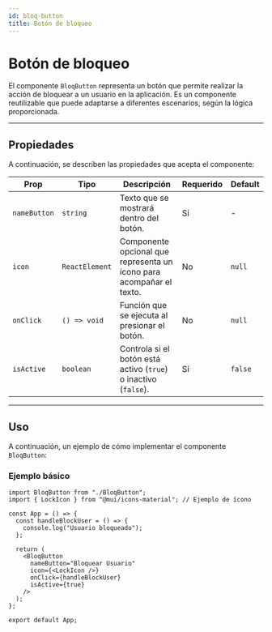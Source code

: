 ```yaml
---
id: bloq-button
title: Botón de bloqueo
---
```


# Botón de bloqueo

El componente `BloqButton` representa un botón que permite realizar la acción de bloquear a un usuario en la aplicación. Es un componente reutilizable que puede adaptarse a diferentes escenarios, según la lógica proporcionada.

---

## Propiedades

A continuación, se describen las propiedades que acepta el componente:

| Prop         | Tipo           | Descripción                                                          | Requerido | Default |
| ------------ | -------------- | -------------------------------------------------------------------- | --------- | ------- |
| `nameButton` | `string`       | Texto que se mostrará dentro del botón.                              | Sí        | -       |
| `icon`       | `ReactElement` | Componente opcional que representa un ícono para acompañar el texto. | No        | `null`  |
| `onClick`    | `() => void`   | Función que se ejecuta al presionar el botón.                        | No        | `null`  |
| `isActive`   | `boolean`      | Controla si el botón está activo (`true`) o inactivo (`false`).      | Sí        | `false` |

---

## **Uso**

A continuación, un ejemplo de cómo implementar el componente `BloqButton`:

### **Ejemplo básico**

```tsx
import BloqButton from "./BloqButton";
import { LockIcon } from "@mui/icons-material"; // Ejemplo de ícono

const App = () => {
  const handleBlockUser = () => {
    console.log("Usuario bloqueado");
  };

  return (
    <BloqButton
      nameButton="Bloquear Usuario"
      icon={<LockIcon />}
      onClick={handleBlockUser}
      isActive={true}
    />
  );
};

export default App;
```


